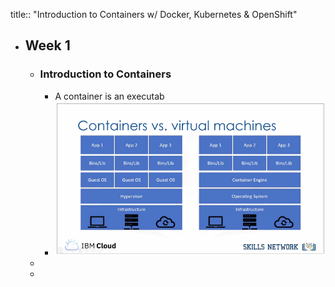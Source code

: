 title:: "Introduction to Containers w/ Docker, Kubernetes & OpenShift"

- ## Week 1
	- ### Introduction to Containers
		- A container is an executab
		- ![image.png](../assets/image_1659713334665_0.png)
	-
	-